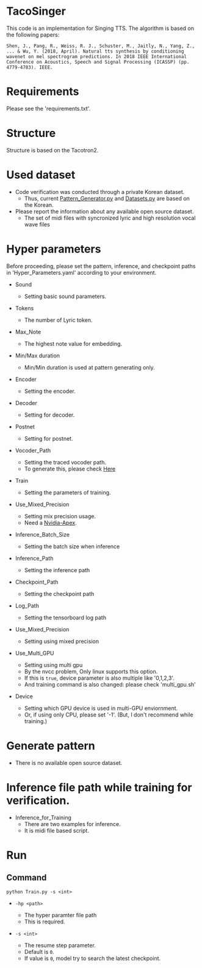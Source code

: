 # TacoSinger

This code is an implementation for Singing TTS. The algorithm is based on the following papers:

```
Shen, J., Pang, R., Weiss, R. J., Schuster, M., Jaitly, N., Yang, Z., ... & Wu, Y. (2018, April). Natural tts synthesis by conditioning wavenet on mel spectrogram predictions. In 2018 IEEE International Conference on Acoustics, Speech and Signal Processing (ICASSP) (pp. 4779-4783). IEEE.
```

# Requirements
Please see the 'requirements.txt'.


# Structure
Structure is based on the Tacotron2.

# Used dataset
* Code verification was conducted through a private Korean dataset.
    * Thus, current [Pattern_Generator.py](Pattern_Generator.py) and [Datasets.py](Datasets.py) are based on the Korean.
* Please report the information about any available open source dataset.
    * The set of midi files with syncronized lyric and high resolution vocal wave files


# Hyper parameters
Before proceeding, please set the pattern, inference, and checkpoint paths in 'Hyper_Parameters.yaml' according to your environment.

* Sound
    * Setting basic sound parameters.

* Tokens
    * The number of Lyric token.

* Max_Note
    * The highest note value for embedding.

* Min/Max duration
    * Min/Min duration is used at pattern generating only.

* Encoder
    * Setting the encoder.

* Decoder
    * Setting for decoder.

* Postnet
    * Setting for postnet.

* Vocoder_Path
    * Setting the traced vocoder path.
    * To generate this, please check [Here](https://github.com/CODEJIN/PWGAN_for_HiFiSinger)

* Train
    * Setting the parameters of training.

* Use_Mixed_Precision
    * Setting mix precision usage.
    * Need a [Nvidia-Apex](https://github.com/NVIDIA/apex).

* Inference_Batch_Size
    * Setting the batch size when inference

* Inference_Path
    * Setting the inference path

* Checkpoint_Path
    * Setting the checkpoint path

* Log_Path
    * Setting the tensorboard log path

* Use_Mixed_Precision
    * Setting using mixed precision
* Use_Multi_GPU
    * Setting using multi gpu
    * By the nvcc problem, Only linux supports this option.
    * If this is `true`, device parameter is also multiple like '0,1,2,3'.
    * And training command is also changed: please check  'multi_gpu.sh'
* Device
    * Setting which GPU device is used in multi-GPU enviornment.
    * Or, if using only CPU, please set '-1'. (But, I don't recommend while training.)

# Generate pattern

* There is no available open source dataset.
    
# Inference file path while training for verification.

* Inference_for_Training
    * There are two examples for inference.
    * It is midi file based script.

# Run

## Command
```
python Train.py -s <int>
```

* `-hp <path>`
    * The hyper paramter file path
    * This is required.

* `-s <int>`
    * The resume step parameter.
    * Default is `0`.
    * If value is `0`, model try to search the latest checkpoint.